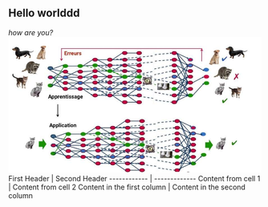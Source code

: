 ## Hello worlddd
*how are you?*
![GitHub Logo](/image/deep.jpg)
First Header | Second Header
------------ | -------------
Content from cell 1 | Content from cell 2
Content in the first column | Content in the second column